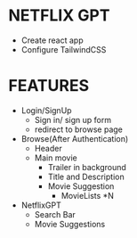 # NETFLIX GPT

- Create react app
- Configure TailwindCSS



# FEATURES
- Login/SignUp
     - Sign in/ sign up form
     - redirect to browse page
- Browse(After Authentication)
     - Header
     - Main movie
        - Trailer in background
        - Title and Description
        - Movie Suggestion
            - MovieLists *N
- NetflixGPT
    - Search Bar
    - Movie Suggestions            
